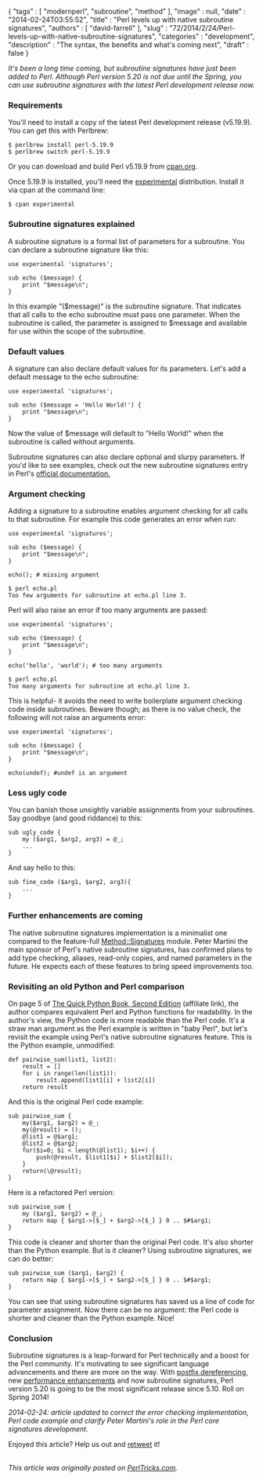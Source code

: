 {
   "tags" : [
      "modernperl",
      "subroutine",
      "method"
   ],
   "image" : null,
   "date" : "2014-02-24T03:55:52",
   "title" : "Perl levels up with native subroutine signatures",
   "authors" : [
      "david-farrell"
   ],
   "slug" : "72/2014/2/24/Perl-levels-up-with-native-subroutine-signatures",
   "categories" : "development",
   "description" : "The syntax, the benefits and what's coming next",
   "draft" : false
}


*It's been a long time coming, but subroutine signatures have just been added to Perl. Although Perl version 5.20 is not due until the Spring, you can use subroutine signatures with the latest Perl development release now.*

### Requirements

You'll need to install a copy of the latest Perl development release (v5.19.9). You can get this with Perlbrew:

``` prettyprint
$ perlbrew install perl-5.19.9
$ perlbrew switch perl-5.19.9
```

Or you can download and build Perl v5.19.9 from [cpan.org](http://www.cpan.org/src/README.html).

Once 5.19.9 is installed, you'll need the [experimental](https://metacpan.org/pod/experimental) distribution. Install it via cpan at the command line:

``` prettyprint
$ cpan experimental
```

### Subroutine signatures explained

A subroutine signature is a formal list of parameters for a subroutine. You can declare a subroutine signature like this:

``` prettyprint
use experimental 'signatures';

sub echo ($message) {
    print "$message\n";
}
```

In this example "($message)" is the subroutine signature. That indicates that all calls to the echo subroutine must pass one parameter. When the subroutine is called, the parameter is assigned to $message and available for use within the scope of the subroutine.

### Default values

A signature can also declare default values for its parameters. Let's add a default message to the echo subroutine:

``` prettyprint
use experimental 'signatures';

sub echo ($message = 'Hello World!') {
    print "$message\n";
}
```

Now the value of $message will default to "Hello World!" when the subroutine is called without arguments.

Subroutine signatures can also declare optional and slurpy parameters. If you'd like to see examples, check out the new subroutine signatures entry in Perl's [official documentation.](http://search.cpan.org/~tonyc/perl-5.19.9/pod/perlsub.pod#Signatures)

### Argument checking

Adding a signature to a subroutine enables argument checking for all calls to that subroutine. For example this code generates an error when run:

``` prettyprint
use experimental 'signatures';

sub echo ($message) {
    print "$message\n";
}

echo(); # missing argument
```

``` prettyprint
$ perl echo.pl
Too few arguments for subroutine at echo.pl line 3.
```

Perl will also raise an error if too many arguments are passed:

``` prettyprint
use experimental 'signatures';

sub echo ($message) {
    print "$message\n";
}

echo('hello', 'world'); # too many arguments
```

``` prettyprint
$ perl echo.pl
Too many arguments for subroutine at echo.pl line 3.
```

This is helpful- it avoids the need to write boilerplate argument checking code inside subroutines. Beware though; as there is no value check, the following will not raise an arguments error:

``` prettyprint
use experimental 'signatures';

sub echo ($message) {
    print "$message\n";
}

echo(undef); #undef is an argument
```

### Less ugly code

You can banish those unsightly variable assignments from your subroutines. Say goodbye (and good riddance) to this:

``` prettyprint
sub ugly_code {
    my ($arg1, $arg2, arg3) = @_;
    ...
}
```

And say hello to this:

``` prettyprint
sub fine_code ($arg1, $arg2, arg3){
    ...
}
```

### Further enhancements are coming

The native subroutine signatures implementation is a minimalist one compared to the feature-full [Method::Signatures](https://metacpan.org/pod/Method::Signatures) module. Peter Martini the main sponsor of Perl's native subroutine signatures, has confirmed plans to add type checking, aliases, read-only copies, and named parameters in the future. He expects each of these features to bring speed improvements too.

### Revisiting an old Python and Perl comparison

On page 5 of [The Quick Python Book, Second Edition](http://www.amazon.com/gp/product/193518220X/ref=as_li_qf_sp_asin_tl?ie=UTF8&camp=1789&creative=9325&creativeASIN=193518220X&linkCode=as2&tag=perltrickscom-20) (affiliate link), the author compares equivalent Perl and Python functions for readability. In the author's view, the Python code is more readable than the Perl code. It's a straw man argument as the Perl example is written in "baby Perl", but let's revisit the example using Perl's native subroutine signatures feature. This is the Python example, unmodified:

``` prettyprint
def pairwise_sum(list1, list2):
    result = []
    for i in range(len(list1)):
        result.append(list1[i] + list2[i])
    return result
```

And this is the original Perl code example:

``` prettyprint
sub pairwise_sum {
    my($arg1, $arg2) = @_;
    my(@result) = ();
    @list1 = @$arg1;
    @list2 = @$arg2;
    for($i=0; $i < length(@list1); $i++) {
        push(@result, $list1[$i] + $list2[$i]);
    }
    return(\@result);
}
```

Here is a refactored Perl version:

``` prettyprint
sub pairwise_sum {
    my ($arg1, $arg2) = @_;
    return map { $arg1->[$_] + $arg2->[$_] } 0 .. $#$arg1;
}
```

This code is cleaner and shorter than the original Perl code. It's also shorter than the Python example. But is it cleaner? Using subroutine signatures, we can do better:

``` prettyprint
sub pairwise_sum ($arg1, $arg2) {
    return map { $arg1->[$_] + $arg2->[$_] } 0 .. $#$arg1;
}
```

You can see that using subroutine signatures has saved us a line of code for parameter assignment. Now there can be no argument: the Perl code is shorter and cleaner than the Python example. Nice!

### Conclusion

Subroutine signatures is a leap-forward for Perl technically and a boost for the Perl community. It's motivating to see significant language advancements and there are more on the way. With [postfix dereferencing](http://perltricks.com/article/68/2014/2/13/Cool-new-Perl-feature-postfix-dereferencing), new [performance enhancements](http://blogs.perl.org/users/matthew_horsfall/2014/02/perl-519x-performance-improvements.html) and now subroutine signatures, Perl version 5.20 is going to be the most significant release since 5.10. Roll on Spring 2014!

*2014-02-24: article updated to correct the error checking implementation, Perl code example and clarify Peter Martini's role in the Perl core signatures development.*

Enjoyed this article? Help us out and [retweet](https://twitter.com/intent/tweet?original_referer=http%3A%2F%2Fperltricks.com%2Farticle%2F72%2F2014%2F2%2F24%2FPerl-levels-up-with-native-subroutine-signatures&text=Perl+levels+up+with+native+subroutine+signatures&tw_p=tweetbutton&url=http%3A%2F%2Fperltricks.com%2Farticle%2F72%2F2014%2F2%2F24%2FPerl-levels-up-with-native-subroutine-signatures&via=perltricks) it!

\
*This article was originally posted on [PerlTricks.com](http://perltricks.com).*
